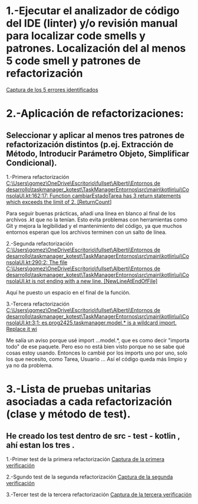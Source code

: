 # 1.-Ejecutar el analizador de código del IDE (linter) y/o revisión manual para localizar code smells y patrones. Localización del al menos 5 code smell y patrones de refactorización

[Captura de los 5 errores identificados](https://github.com/moraalees/TaskManagerEntornos/blob/Bruno/images/debug1/Captura%20de%20pantalla%202025-05-20%20205537.png)

# 2.-Aplicación de refactorizaciones:

## Seleccionar y aplicar al menos tres patrones de refactorización distintos (p.ej. Extracción de Método, Introducir Parámetro Objeto, Simplificar Condicional).

1.-Primera refactorización [C:\Users\gomez\OneDrive\Escritorio\fullset\Alberti\Entornos de desarrollo\taskmanager_kotest\TaskManagerEntornos\src\main\kotlin\ui\ConsolaUI.kt:162:17: Function cambiarEstadoTarea has 3 return statements which exceeds the limit of 2. [ReturnCount]
](https://github.com/moraalees/TaskManagerEntornos/blob/Bruno/images/debug1/Captura%20de%20pantalla%202025-05-20%20210612.png)

Para seguir buenas prácticas, añadí una línea en blanco al final de los archivos .kt que no la tenían. Esto evita problemas con herramientas como Git y mejora la legibilidad y el mantenimiento del código, ya que muchos entornos esperan que los archivos terminen con un salto de línea.

2.-Segunda refactorización [C:\Users\gomez\OneDrive\Escritorio\fullset\Alberti\Entornos de desarrollo\taskmanager_kotest\TaskManagerEntornos\src\main\kotlin\ui\ConsolaUI.kt:290:2: The file C:\Users\gomez\OneDrive\Escritorio\fullset\Alberti\Entornos de desarrollo\taskmanager_kotest\TaskManagerEntornos\src\main\kotlin\ui\ConsolaUI.kt is not ending with a new line. [NewLineAtEndOfFile] ](https://github.com/moraalees/TaskManagerEntornos/blob/Bruno/images/debug1/Captura%20de%20pantalla%202025-05-20%20211814.png)

Aquí he puesto un espacio en el final de la función.

3.-Tercera refactorización [C:\Users\gomez\OneDrive\Escritorio\fullset\Alberti\Entornos de desarrollo\taskmanager_kotest\TaskManagerEntornos\src\main\kotlin\ui\ConsolaUI.kt:3:1: es.prog2425.taskmanager.model.* is a wildcard import. Replace it wi](https://github.com/moraalees/TaskManagerEntornos/blob/Bruno/images/debug1/Captura%20de%20pantalla%202025-05-21%20153923.png)

Me salía un aviso porque usé import ...model.*, que es como decir "importa todo" de ese paquete. Pero eso no está bien visto porque no se sabe qué cosas estoy usando.
Entonces lo cambié por los imports uno por uno, solo los que necesito, como Tarea, Usuario ... Así el código queda más limpio y ya no da problema.

# 3.-Lista de pruebas unitarias asociadas a cada refactorización (clase y método de test).

## He creado los test dentro de src - test - kotlin , ahí estan los tres .

1.-Primer test de la primera refactorización [Captura de la primera verificación](https://github.com/moraalees/TaskManagerEntornos/blob/Bruno/images/debug1/Captura%20de%20pantalla%202025-05-21%20160654.png)

2.-Sgundo test de la segunda refactorización [Captura de la segunda verificación](https://github.com/moraalees/TaskManagerEntornos/blob/Bruno/images/debug1/Captura%20de%20pantalla%202025-05-21%20161751.png)

3.-Tercer test de la tercera refactorización [Captura de la tercera verificación](https://github.com/moraalees/TaskManagerEntornos/blob/Bruno/images/debug1/Captura%20de%20pantalla%202025-05-21%20162433.png)
